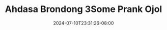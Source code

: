 --- 
title: "Ahdasa Brondong 3Some  Prank Ojol"
description: "   video bokep Ahdasa Brondong 3Some  Prank Ojol   video full terbaru"
date: 2024-07-10T23:31:26-08:00
file_code: "pw2v36431rn7"
draft: false
cover: "u84h5bf6mv2tl2vh.jpg"
tags: ["Ahdasa", "Brondong", "Prank", "Ojol", "bokep-indo", "bokep-viral", "bokep-ig"]
length: 2005
fld_id: "1482911"
foldername: "Ahh dasa  labilasa update"
categories: ["Ahh dasa  labilasa update"]
views: 18
---